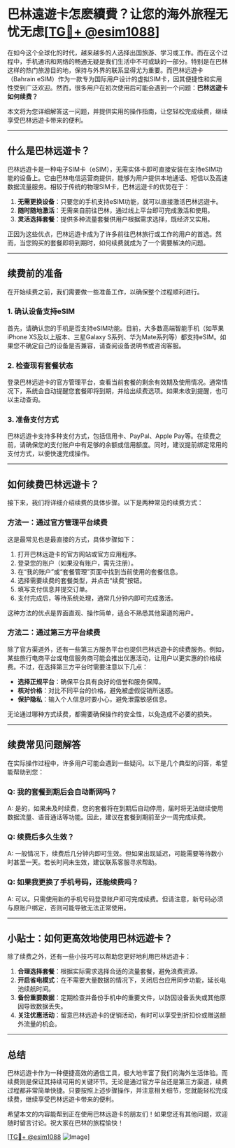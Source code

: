 # 巴林遠遊卡怎麽續費？让您的海外旅程无忧无虑[[TG💪+ @esim1088](https://t.me/s/esim1088)]

在如今这个全球化的时代，越来越多的人选择出国旅游、学习或工作。而在这个过程中，手机通讯和网络的畅通无疑是我们生活中不可或缺的一部分。特别是在巴林这样的热门旅游目的地，保持与外界的联系显得尤为重要。而巴林远遊卡（Bahrain eSIM）作为一款专为国际用户设计的虚拟SIM卡，因其便捷性和实用性受到广泛欢迎。然而，很多用户在初次使用后可能会遇到一个问题：**巴林远遊卡如何续费？**

本文将为您详细解答这一问题，并提供实用的操作指南，让您轻松完成续费，继续享受巴林远遊卡带来的便利。

---

## 什么是巴林远遊卡？

巴林远遊卡是一种电子SIM卡（eSIM），无需实体卡即可直接安装在支持eSIM功能的设备上。它由巴林电信运营商提供，能够为用户提供本地通话、短信以及高速数据流量服务。相较于传统的物理SIM卡，巴林远遊卡的优势在于：

1. **无需更换设备**：只要您的手机支持eSIM功能，就可以直接激活巴林远遊卡。
2. **随时随地激活**：无需亲自前往巴林，通过线上平台即可完成激活和使用。
3. **灵活选择套餐**：提供多种流量套餐供用户根据需求选择，既经济又实用。

正因为这些优点，巴林远遊卡成为了许多前往巴林旅行或工作的用户的首选。然而，当您购买的套餐即将到期时，如何续费就成为了一个需要解决的问题。

---

## 续费前的准备

在开始续费之前，我们需要做一些准备工作，以确保整个过程顺利进行。

### 1. 确认设备支持eSIM
首先，请确认您的手机是否支持eSIM功能。目前，大多数高端智能手机（如苹果iPhone XS及以上版本、三星Galaxy S系列、华为Mate系列等）都支持eSIM。如果您不确定自己的设备是否兼容，请查阅设备说明书或咨询客服。

### 2. 检查现有套餐状态
登录巴林远遊卡的官方管理平台，查看当前套餐的剩余有效期及使用情况。通常情况下，系统会自动提醒您套餐即将到期，并给出续费选项。如果未收到提醒，也可以主动查询。

### 3. 准备支付方式
巴林远遊卡支持多种支付方式，包括信用卡、PayPal、Apple Pay等。在续费之前，请确保您的支付账户中有足够的余额或信用额度。同时，建议提前绑定常用的支付方式，以便快速完成操作。

---

## 如何续费巴林远遊卡？

接下来，我们将详细介绍续费的具体步骤。以下是两种常见的续费方式：

### 方法一：通过官方管理平台续费
这是最常见也是最直接的方式，具体步骤如下：

1. 打开巴林远遊卡的官方网站或官方应用程序。
2. 登录您的账户（如果没有账户，需先注册）。
3. 在“我的账户”或“套餐管理”页面中找到当前使用的套餐信息。
4. 选择需要续费的套餐类型，并点击“续费”按钮。
5. 填写支付信息并提交订单。
6. 支付完成后，等待系统处理，通常几分钟内即可完成激活。

这种方法的优点是界面直观、操作简单，适合不熟悉其他渠道的用户。

### 方法二：通过第三方平台续费
除了官方渠道外，还有一些第三方服务平台也提供巴林远遊卡的续费服务。例如，某些旅行电商平台或电信服务商可能会推出优惠活动，让用户以更实惠的价格续费。不过，在选择第三方平台时需要注意以下几点：

- **选择正规平台**：确保平台具有良好的信誉和服务保障。
- **核对价格**：对比不同平台的价格，避免被虚假促销所迷惑。
- **保护隐私**：输入个人信息时要小心，避免泄露敏感信息。

无论通过哪种方式续费，都需要确保操作的安全性，以免造成不必要的损失。

---

## 续费常见问题解答

在实际操作过程中，许多用户可能会遇到一些疑问。以下是几个典型的问答，希望能帮助到您：

### Q: 我的套餐到期后会自动断网吗？
A: 是的，如果未及时续费，您的套餐将在到期后自动停用，届时将无法继续使用数据流量、语音通话等功能。因此，建议在套餐到期前至少一周完成续费。

### Q: 续费后多久生效？
A: 一般情况下，续费后几分钟内即可生效。但如果出现延迟，可能需要等待数小时甚至一天。若长时间未生效，建议联系客服寻求帮助。

### Q: 如果我更换了手机号码，还能续费吗？
A: 可以。只需使用新的手机号码登录账户即可完成续费。但请注意，新号码必须与原账户绑定，否则可能导致无法正常使用。

---

## 小贴士：如何更高效地使用巴林远遊卡？

除了续费之外，还有一些小技巧可以帮助您更好地利用巴林远遊卡：

1. **合理选择套餐**：根据实际需求选择合适的流量套餐，避免浪费资源。
2. **开启省电模式**：在不需要大量数据的情况下，关闭后台应用同步功能，延长电池续航时间。
3. **备份重要数据**：定期检查并备份手机中的重要文件，以防因设备丢失或其他原因导致数据丢失。
4. **关注优惠活动**：留意巴林远遊卡的促销活动，有时可以享受到折扣价或赠送额外流量的机会。

---

## 总结

巴林远遊卡作为一种便捷高效的通信工具，极大地丰富了我们的海外生活体验。而续费则是保证其持续可用的关键环节。无论是通过官方平台还是第三方渠道，续费过程都非常简单快捷。只要按照上述步骤操作，并注意相关细节，您就能轻松完成续费，继续享受巴林远遊卡带来的便利。

希望本文的内容能帮到正在使用巴林远遊卡的朋友们！如果您还有其他问题，欢迎随时留言讨论。祝大家在巴林的旅程愉快！

[[TG💪+ @esim1088](https://t.me/s/esim1088) ![Image](https://i.postimg.cc/4NQfJmqS/Snipaste-2025-05-13-00-14-12.png)]
